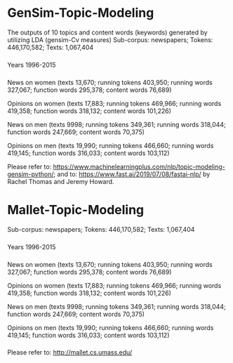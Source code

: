 # GenSim-Topic-Modeling

The outputs of 10 topics and content words (keywords) generated by utilizing LDA (gensim-Cv measures) 
Sub-corpus: newspapers; Tokens: 446,170,582; Texts: 1,067,404
###
Years 1996-2015
###
News on women (texts 13,670; running tokens 403,950; running words 327,067; function words 295,378; content words 76,689)

Opinions on women (texts 17,883; running tokens 469,966; running words 419,358; function words 318,132; content words 101,226) 

News on men (texts 9998; running tokens 349,361; running words 318,044; function words 247,669; content words 70,375) 

Opinions on men (texts 19,990; running tokens 466,660; running words 419,145; function words 316,033; content words 103,112)

Please refer to: https://www.machinelearningplus.com/nlp/topic-modeling-gensim-python/; and to: https://www.fast.ai/2019/07/08/fastai-nlp/ by Rachel Thomas and Jeremy Howard.


# Mallet-Topic-Modeling

Sub-corpus: newspapers; Tokens: 446,170,582; Texts: 1,067,404
###
Years 1996-2015
###
News on women (texts 13,670; running tokens 403,950; running words 327,067; function words 295,378; content words 76,689)

Opinions on women (texts 17,883; running tokens 469,966; running words 419,358; function words 318,132; content words 101,226) 

News on men (texts 9998; running tokens 349,361; running words 318,044; function words 247,669; content words 70,375) 

Opinions on men (texts 19,990; running tokens 466,660; running words 419,145; function words 316,033; content words 103,112)

###

Please refer to: http://mallet.cs.umass.edu/ 

